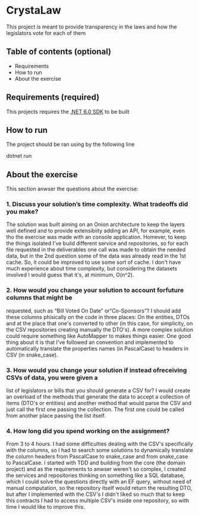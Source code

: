 # CrystaLaw

This project is meant to provide transparency in the laws and how the legislators vote for each of them

## Table of contents (optional)

- Requirements
- How to run
- About the exercise

## Requirements (required)

This projects requires the [.NET 6.0 SDK](https://dotnet.microsoft.com/pt-br/download/dotnet/6.0) to be built

## How to run

The project should be ran using by the following line

dotnet run

## About the exercise

This section anwser the questions about the exercise:

### 1. Discuss your solution’s time complexity. What tradeoffs did you make?
The solution was built aiming on an Onion architecture to keep the layers well defined and to provide extensibiity adding an API, for example, even tho the exercise was made with an console application.
Homever, to keep the things isolated I've build different service and repositories, so for each file requested in the deliverables one call was made to obtain the needed data, but in the 2nd question some of the data was already read in the 1st cache.
So, it could be improved to use some sort of cache.
I don't have much experience about time complexity, but considering the datasets involved I would guess that it's, at minimum, O(n^2).

### 2. How would you change your solution to account forfuture columns that might be
requested, such as “Bill Voted On Date” or“Co-Sponsors”?
I should add these columns phisically on the code in three places: On the entities, DTOs and at the place that one's converted to other (in this case, for simplicity, on the CSV repositories creating manually the DTO's).
A more complex solution could require something like AutoMapper to makes things easier.
One good thing about it is that I've followed an convention and implemented to automatically translate the properties names (in PascalCase) to headers in CSV (in snake_case).

### 3. How would you change your solution if instead ofreceiving CSVs of data, you were given a
list of legislators or bills that you should generate a CSV for?
I would create an overload of the methods that generate the data to accept a collection of items (DTO's or entities) and another method that would parse the CSV and just call the first one passing the collection. The first one could be called from another place passing the list itself.

### 4. How long did you spend working on the assignment?
From 3 to 4 hours. I had some difficulties dealing with the CSV's specifically with the columns, so I had to search some solutions to dynamically translate the column headers from PascalCase to snake_case and from snake_case to PascalCase.
I started with TDD and building from the core (the domain project) and as the requirements to anwser weren't so complex, I created the services and repositories thinking on something like a SQL database, which I could solve the questions directly with an EF query, without need of manual computation, so the repository itself would return the resulting DTO, but after I implemented with the CSV's I didn't liked so much that to keep this contracts I had to access multiple CSV's inside one repository, so with time I would like to improve this.

